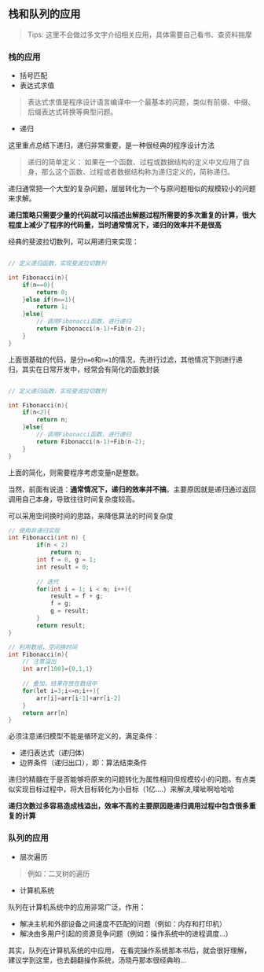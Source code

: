 
## 栈和队列的应用

> Tips: 这里不会做过多文字介绍相关应用，具体需要自己看书、查资料揣摩

### 栈的应用

- 括号匹配
- 表达式求值
> 表达式求值是程序设计语言编译中一个最基本的问题，类似有前缀、中缀、后缀表达式转换等典型问题。
- 递归

这里重点总结下递归，递归非常重要，是一种很经典的程序设计方法

> 递归的简单定义： 如果在一个函数、过程或数据结构的定义中又应用了自身，那么这个函数、过程或者数据结构称为递归定义的，简称递归。



递归通常把一个大型的复杂问题，层层转化为一个与原问题相似的规模较小的问题来求解。

**递归策略只需要少量的代码就可以描述出解题过程所需要的多次重复的计算，很大程度上减少了程序的代码量，当时通常情况下，递归的效率并不是很高**


经典的斐波拉切数列，可以用递归来实现：


```cpp

// 定义递归函数，实现斐波拉切数列

int Fibonacci(n){
    if(n==0){
        return 0;
    }else if(n==1){
        return 1;
    }else{
        // 调用Fibonacci函数，进行递归
        return Fibonacci(n-1)+Fib(n-2);
    }
}


```

上面很基础的代码，是分`n=0`和`n=1`的情况，先进行过滤，其他情况下则进行递归，其实在日常开发中，经常会有简化的函数封装


```cpp

// 定义递归函数，实现斐波拉切数列

int Fibonacci(n){
    if(n<2){
        return n;
    }else{
        // 调用Fibonacci函数，进行递归
        return Fibonacci(n-1)+Fib(n-2);
    }
}

```

上面的简化，则需要程序考虑变量n是整数。

当然，前面有说道：**通常情况下，递归的效率并不搞**，主要原因就是递归通过返回调用自己本身，导致往往时间复杂度较高。

可以采用空间换时间的思路，来降低算法的时间复杂度

```cpp
// 使用非递归实现
int Fibonacci(int n) {
        if(n < 2)
            return n;
        int f = 0, g = 1;
        int result = 0;
        
        // 迭代
        for(int i = 1; i < n; i++){
            result = f + g;
            f = g;
            g = result;
        }
        return result;
}

// 利用数组，空间换时间
int Fibonacci(n){
    // 注意溢出
	int arr[100]={0,1,1}
	
	// 叠加，结果存放在数组中
	for(let i=3;i<=n;i++){
		arr[i]=arr[i-1]+arr[i-2]
	}
	return arr[n]
}

```


必须注意递归模型不能是循环定义的，满足条件：

- 递归表达式（递归体）
- 边界条件（递归出口），即：算法结束条件


递归的精髓在于是否能够将原来的问题转化为属性相同但规模较小的问题。有点类似实现目标过程中，将大目标转化为小目标（1亿....）来解决,噗呲啊哈哈哈

**递归次数过多容易造成栈溢出，效率不高的主要原因是递归调用过程中包含很多重复的计算**


### 队列的应用

- 层次遍历

> 例如：二叉树的遍历

- 计算机系统


队列在计算机系统中的应用非常广泛，作用：

- 解决主机和外部设备之间速度不匹配的问题（例如：内存和打印机）
- 解决由多用户引起的资源竞争问题（例如：操作系统中的进程调度...）


其实，队列在计算机系统的中应用， 在看完操作系统那本书后，就会很好理解，建议学到这里，也去翻翻操作系统，汤晓丹那本很经典哟...